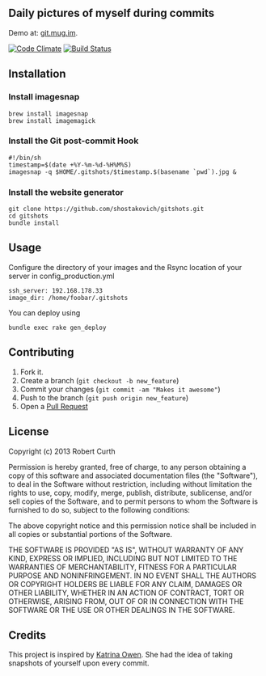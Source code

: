 ## Daily pictures of myself during commits

Demo at: [git.mug.im](http://git.mug.im).

[![Code Climate](https://codeclimate.com/github/shostakovich/gitshots.png)](https://codeclimate.com/github/shostakovich/gitshots) [![Build
Status](https://travis-ci.org/shostakovich/gitshots.png)](https://travis-ci.org/shostakovich/gitshots)

## Installation

### Install imagesnap

    brew install imagesnap
    brew install imagemagick

### Install the Git post-commit Hook

    #!/bin/sh
    timestamp=$(date +%Y-%m-%d-%H%M%S)
    imagesnap -q $HOME/.gitshots/$timestamp.$(basename `pwd`).jpg &

### Install the website generator

    git clone https://github.com/shostakovich/gitshots.git
    cd gitshots
    bundle install
    
## Usage

Configure the directory of your images and the Rsync location of your server in config_production.yml

    ssh_server: 192.168.178.33
    image_dir: /home/foobar/.gitshots

You can deploy using

    bundle exec rake gen_deploy

## Contributing

1. Fork it.
2. Create a branch (`git checkout -b new_feature`)
3. Commit your changes (`git commit -am "Makes it awesome"`)
4. Push to the branch (`git push origin new_feature`)
5. Open a [Pull Request][1]

## License

Copyright (c) 2013 Robert Curth

Permission is hereby granted, free of charge, to any person obtaining a copy of this software and associated documentation files (the "Software"), to deal in the Software without restriction, including without limitation the rights to use, copy, modify, merge, publish, distribute, sublicense, and/or sell copies of the Software, and to permit persons to whom the Software is furnished to do so, subject to the following conditions:

The above copyright notice and this permission notice shall be included in all copies or substantial portions of the Software.

THE SOFTWARE IS PROVIDED "AS IS", WITHOUT WARRANTY OF ANY KIND, EXPRESS OR IMPLIED, INCLUDING BUT NOT LIMITED TO THE WARRANTIES OF MERCHANTABILITY, FITNESS FOR A PARTICULAR PURPOSE AND NONINFRINGEMENT. IN NO EVENT SHALL THE AUTHORS OR COPYRIGHT HOLDERS BE LIABLE FOR ANY CLAIM, DAMAGES OR OTHER LIABILITY, WHETHER IN AN ACTION OF CONTRACT, TORT OR OTHERWISE, ARISING FROM, OUT OF OR IN CONNECTION WITH THE SOFTWARE OR THE USE OR OTHER DEALINGS IN THE SOFTWARE.

## Credits

This project is inspired by [Katrina Owen][2]. She had the idea of taking snapshots of yourself upon every commit.

[1]: https://github.com/shostakovich/gitshots/pulls
[2]: https://gist.github.com/kytrinyx/4489037
